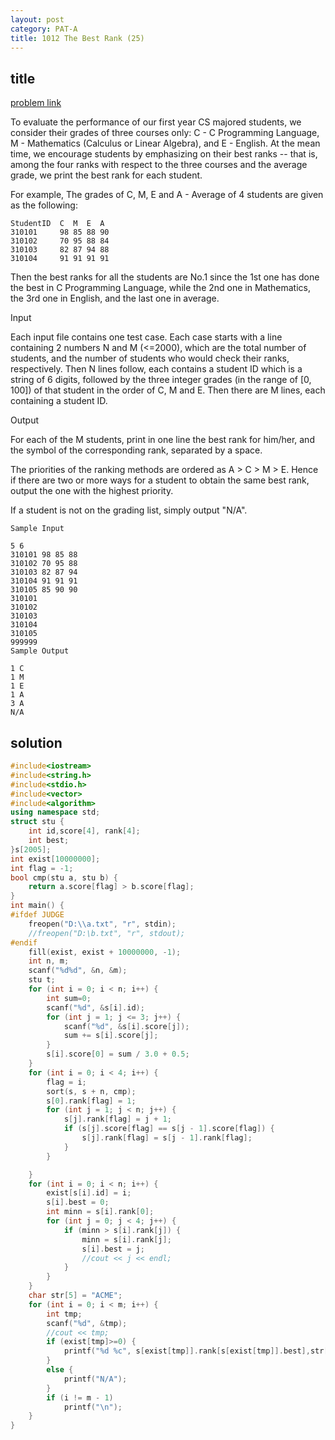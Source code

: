 ```yaml
---
layout: post
category: PAT-A
title: 1012 The Best Rank (25)
---
```


## title
[problem link](https://pintia.cn/problem-sets/994805342720868352/problems/994805502658068480)

To evaluate the performance of our first year CS majored students, we consider their grades of three courses only: C - C Programming Language, M - Mathematics (Calculus or Linear Algebra), and E - English. At the mean time, we encourage students by emphasizing on their best ranks -- that is, among the four ranks with respect to the three courses and the average grade, we print the best rank for each student.

For example, The grades of C, M, E and A - Average of 4 students are given as the following:
	
	StudentID  C  M  E  A
	310101     98 85 88 90
	310102     70 95 88 84
	310103     82 87 94 88
	310104     91 91 91 91

Then the best ranks for all the students are No.1 since the 1st one has done the best in C Programming Language, while the 2nd one in Mathematics, the 3rd one in English, and the last one in average.

Input

Each input file contains one test case. Each case starts with a line containing 2 numbers N and M (<=2000), which are the total number of students, and the number of students who would check their ranks, respectively. Then N lines follow, each contains a student ID which is a string of 6 digits, followed by the three integer grades (in the range of [0, 100]) of that student in the order of C, M and E. Then there are M lines, each containing a student ID.

Output

For each of the M students, print in one line the best rank for him/her, and the symbol of the corresponding rank, separated by a space.

The priorities of the ranking methods are ordered as A > C > M > E. Hence if there are two or more ways for a student to obtain the same best rank, output the one with the highest priority.

If a student is not on the grading list, simply output "N/A".

	Sample Input
	
	5 6
	310101 98 85 88
	310102 70 95 88
	310103 82 87 94
	310104 91 91 91
	310105 85 90 90
	310101
	310102
	310103
	310104
	310105
	999999
	Sample Output
	
	1 C
	1 M
	1 E
	1 A
	3 A
	N/A

## solution


```c++
#include<iostream>
#include<string.h>
#include<stdio.h>
#include<vector>
#include<algorithm>
using namespace std;
struct stu {
	int id,score[4], rank[4]; 
	int best;
}s[2005];
int exist[10000000];
int flag = -1;
bool cmp(stu a, stu b) {
	return a.score[flag] > b.score[flag];
}
int main() {
#ifdef JUDGE
	freopen("D:\\a.txt", "r", stdin);
	//freopen("D:\b.txt", "r", stdout);
#endif
	fill(exist, exist + 10000000, -1);
	int n, m;
	scanf("%d%d", &n, &m);
	stu t;
	for (int i = 0; i < n; i++) {
		int sum=0;
		scanf("%d", &s[i].id);
		for (int j = 1; j <= 3; j++) {
			scanf("%d", &s[i].score[j]);
			sum += s[i].score[j];
		}
		s[i].score[0] = sum / 3.0 + 0.5;
	}
	for (int i = 0; i < 4; i++) {
		flag = i;
		sort(s, s + n, cmp);
		s[0].rank[flag] = 1;
		for (int j = 1; j < n; j++) {
			s[j].rank[flag] = j + 1;
			if (s[j].score[flag] == s[j - 1].score[flag]) {
				s[j].rank[flag] = s[j - 1].rank[flag];
			}
		}

	}
	for (int i = 0; i < n; i++) {
		exist[s[i].id] = i;
		s[i].best = 0;
		int minn = s[i].rank[0];
		for (int j = 0; j < 4; j++) {
			if (minn > s[i].rank[j]) {
				minn = s[i].rank[j];
				s[i].best = j;
				//cout << j << endl;
			}
		}
	}
	char str[5] = "ACME";
	for (int i = 0; i < m; i++) {
		int tmp;
		scanf("%d", &tmp);
		//cout << tmp;
		if (exist[tmp]>=0) {
			printf("%d %c", s[exist[tmp]].rank[s[exist[tmp]].best],str[s[exist[tmp]].best]);
		}
		else {
			printf("N/A");
		}
		if (i != m - 1)
			printf("\n");
	}
}

```